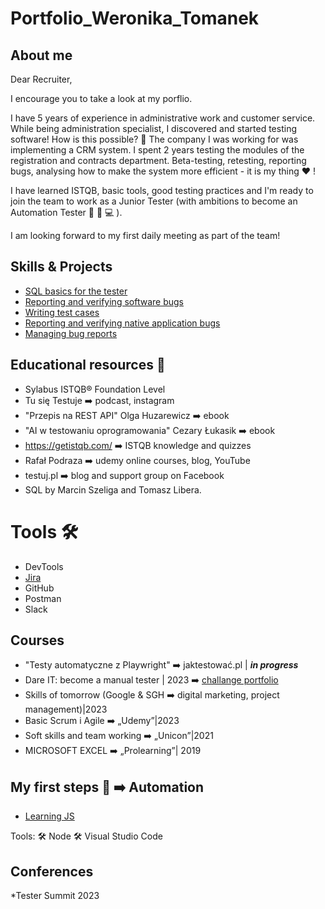 # Portfolio_Weronika_Tomanek
## About me

Dear Recruiter, 

I encourage you to take a look at my porflio.

I have 5 years of experience in administrative work and customer service. While being administration specialist, I discovered and started testing software! How is this possible? 🤔  The company I was working for was implementing a CRM system. I spent 2 years testing the modules of the registration and contracts department. Beta-testing, retesting, reporting bugs, analysing how to make the system more efficient - it is my thing ❤️ !

I have learned ISTQB, basic tools, good testing practices and I'm ready to join the team to work as a Junior Tester (with ambitions to become an Automation Tester 🧠 📖 💻 ).

I am looking forward to my first daily meeting as part of the team! 


  

## Skills & Projects

* [SQL basics for the tester](https://docs.google.com/document/d/1sWeX96ksKCR7NOq2YFnBefuXdphZ7rvC1_ev4jo9BFI/edit)
* [Reporting and verifying software bugs](https://docs.google.com/spreadsheets/d/1J-nkVVECo8uvTsgKOB_R2ewS4VMu0LWiVm8DK2wnXS8/edit#gid=1771874689)
* [Writing test cases](https://docs.google.com/spreadsheets/d/1J-nkVVECo8uvTsgKOB_R2ewS4VMu0LWiVm8DK2wnXS8/edit#gid=0)
* [Reporting and verifying native application bugs](https://docs.google.com/spreadsheets/d/1PdGnuj49Zj73YG2Q62FylDRe15OB2CCj0W9ickUMHO0/edit#gid=1481076662)
* [Managing bug reports](https://docs.google.com/spreadsheets/d/1CFPBfeDIGuUDotiiX03MKVehhM-S0EG5gjzf-5z-3DI/edit#gid=0)

## Educational resources 📖

* Sylabus ISTQB® Foundation Level
* Tu się Testuje ➡️ podcast, instagram
* "Przepis na REST API" Olga Huzarewicz ➡️ ebook
* "AI w testowaniu oprogramowania" Cezary Łukasik ➡️ ebook
* https://getistqb.com/ ➡️ ISTQB knowledge and quizzes
* Rafał Podraza ➡️  udemy online courses, blog, YouTube
* testuj.pl ➡️ blog and support group on Facebook
* SQL by Marcin Szeliga and Tomasz Libera.
  
# Tools 🛠️

* DevTools
* [Jira](https://docs.google.com/document/d/1_WdCdfkTrgvuRAdTN4nUJ7HMCAj3prATKtekWcSbUn0/edit)
* GitHub
* Postman
* Slack


## Courses 

* "Testy automatyczne z Playwright" ➡️ jaktestować.pl | ***in progress*** 
* Dare IT: become a manual tester | 2023 ➡️ [challange portfolio](https://github.com/WeronikaTomanek/challange_portfolio_Weronika/edit/main/README.md)
* Skills of tomorrow (Google & SGH ➡️ digital marketing, project management)|2023
* Basic Scrum i Agile ➡️ „Udemy”|2023
* Soft skills and team working ➡️ „Unicon”|2021
* MICROSOFT EXCEL ➡️ „Prolearning”| 2019

## My first steps 👣 ➡️ Automation 

* [Learning JS](https://docs.google.com/document/d/1bjmATR7u9OoSQpLgu4hzvPduyPu17xuaDHsnlJFczj0/edit?usp=sharing)

Tools:
🛠️ Node 🛠️ Visual Studio Code

## Conferences 

*Tester Summit 2023


